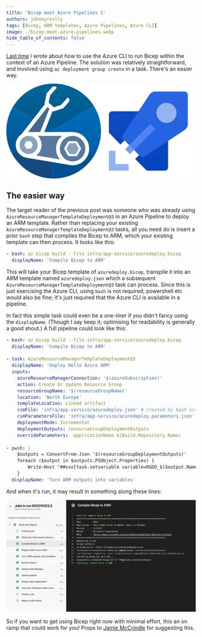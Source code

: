 ```yaml
---
title: 'Bicep meet Azure Pipelines 2'
authors: johnnyreilly
tags: [Bicep, ARM templates, Azure Pipelines, Azure CLI]
image: ./bicep-meet-azure-pipelines.webp
hide_table_of_contents: false
---
```


[Last time](./2021-03-20-bicep-meet-azure-pipelines/index.md) I wrote about how to use the Azure CLI to run Bicep within the context of an Azure Pipeline. The solution was relatively straightforward, and involved using `az deployment group create` in a task. There's an easier way.

![Bicep meet Azure Pipelines](bicep-meet-azure-pipelines.webp)

## The easier way

The target reader of the previous post was someone who was already using `AzureResourceManagerTemplateDeployment@3` in an Azure Pipeline to deploy an ARM template. Rather than replacing your existing `AzureResourceManagerTemplateDeployment@3` tasks, all you need do is insert a prior `bash` step that compiles the Bicep to ARM, which your existing template can then process. It looks like this:

```yml
- bash: az bicep build --file infra/app-service/azuredeploy.bicep
  displayName: 'Compile Bicep to ARM'
```

This will take your Bicep template of `azuredeploy.bicep`, transpile it into an ARM template named `azuredeploy.json` which a subsequent `AzureResourceManagerTemplateDeployment@3` task can process. Since this is just exercising the Azure CLI, using `bash` is not required; powershell etc would also be fine; it's just required that the Azure CLI is available in a pipeline.

In fact this simple task could even be a one-liner if you didn't fancy using the `displayName`. (Though I say keep it; optimising for readability is generally a good shout.) A full pipeline could look like this:

```yml
- bash: az bicep build --file infra/app-service/azuredeploy.bicep
  displayName: 'Compile Bicep to ARM'

- task: AzureResourceManagerTemplateDeployment@3
  displayName: 'Deploy Hello Azure ARM'
  inputs:
    azureResourceManagerConnection: '$(azureSubscription)'
    action: Create Or Update Resource Group
    resourceGroupName: '$(resourceGroupName)'
    location: 'North Europe'
    templateLocation: Linked artifact
    csmFile: 'infra/app-service/azuredeploy.json' # created by bash script
    csmParametersFile: 'infra/app-service/azuredeploy.parameters.json'
    deploymentMode: Incremental
    deploymentOutputs: resourceGroupDeploymentOutputs
    overrideParameters: -applicationName $(Build.Repository.Name)

- pwsh: |
    $outputs = ConvertFrom-Json '$(resourceGroupDeploymentOutputs)'
    foreach ($output in $outputs.PSObject.Properties) {
        Write-Host "##vso[task.setvariable variable=RGDO_$($output.Name)]$($output.Value.value)"
    }
  displayName: 'Turn ARM outputs into variables'
```

And when it's run, it may result in something along these lines:

![Bicep in an Azure Pipeline](azure-pipeline-with-bicep.webp)

So if you want to get using Bicep right now with minimal effort, this an on ramp that could work for you! Props to [Jamie McCrindle](https://twitter.com/foldr) for suggesting this.
